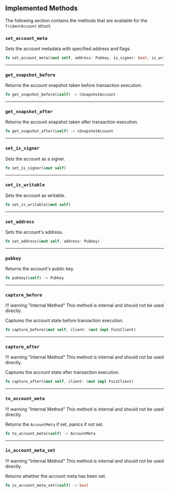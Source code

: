 ## Implemented Methods

The following section contains the methods that are available for the `TridentAccount` struct.

### `set_account_meta`

Sets the account metadata with specified address and flags.
```rust
fn set_account_meta(&mut self, address: Pubkey, is_signer: bool, is_writable: bool)
```

---

### `get_snapshot_before`

Returns the account snapshot taken before transaction execution.
```rust
fn get_snapshot_before(&self) -> &SnapshotAccount
```

---

### `get_snapshot_after`

Returns the account snapshot taken after transaction execution.
```rust
fn get_snapshot_after(&self) -> &SnapshotAccount
```

---

### `set_is_signer`

Sets the account as a signer.
```rust
fn set_is_signer(&mut self)
```

---

### `set_is_writable`

Sets the account as writable.
```rust
fn set_is_writable(&mut self)
```

---

### `set_address`

Sets the account's address.
```rust
fn set_address(&mut self, address: Pubkey)
```

---

### `pubkey`

Returns the account's public key.
```rust
fn pubkey(&self) -> Pubkey
```

---

### `capture_before`

!!! warning "Internal Method"
    This method is internal and should not be used directly.

Captures the account state before transaction execution.
```rust
fn capture_before(&mut self, client: &mut impl FuzzClient)
```

---

### `capture_after`

!!! warning "Internal Method"
    This method is internal and should not be used directly.

Captures the account state after transaction execution.
```rust
fn capture_after(&mut self, client: &mut impl FuzzClient)
```


---

### `to_account_meta`

!!! warning "Internal Method"
    This method is internal and should not be used directly.

Returns the `AccountMeta` if set, panics if not set.
```rust
fn to_account_meta(&self) -> AccountMeta
```


---

### `is_account_meta_set`

!!! warning "Internal Method"
    This method is internal and should not be used directly.

Returns whether the account meta has been set.
```rust
fn is_account_meta_set(&self) -> bool
```
